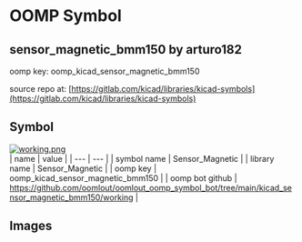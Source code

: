 # OOMP Symbol  
## sensor_magnetic_bmm150  by arturo182  
  
oomp key: oomp_kicad_sensor_magnetic_bmm150  
  
source repo at: [https://gitlab.com/kicad/libraries/kicad-symbols](https://gitlab.com/kicad/libraries/kicad-symbols)  
## Symbol  
  
[![working.png](working_600.png)](working.png)  
| name | value | 
| --- | --- | 
| symbol name | Sensor_Magnetic | 
| library name | Sensor_Magnetic | 
| oomp key | oomp_kicad_sensor_magnetic_bmm150 | 
| oomp bot github | https://github.com/oomlout/oomlout_oomp_symbol_bot/tree/main/kicad_sensor_magnetic_bmm150/working | 
## Images  
